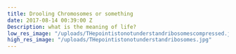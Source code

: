 ```yaml
---
title: Drooling Chromosomes or something
date: 2017-08-14 00:39:00 Z
Description: what is the meaning of life?
low_res_image: "/uploads/THepointistonotunderstandribosomescompressed.jpg"
high_res_image: "/uploads/THepointistonotunderstandribosomes.jpg"
---
```


